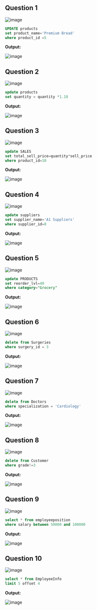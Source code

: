 **Question 1**
--
![image](https://github.com/user-attachments/assets/1d5923d0-1ddd-46ea-869f-1b7248ff2417)


```sql
UPDATE products
set product_name='Premium Bread'
where product_id =5
```

**Output:**

![image](https://github.com/user-attachments/assets/9e4baf63-8af6-40f9-8715-ac39efd17a06)


**Question 2**
---
![image](https://github.com/user-attachments/assets/9ecb40e9-c77a-429e-88f5-5c2c6f623a3f)


```sql
update products
set quantity = quantity *1.10
```

**Output:**

![image](https://github.com/user-attachments/assets/9e2bd31c-c2c9-4503-9e3a-98e6843a55b4)


**Question 3**
---
![image](https://github.com/user-attachments/assets/d6699c4a-ef94-404b-9e80-e0a4d641b894)


```sql
update SALES
set total_sell_price=quantity*sell_price
where product_id=10
```

**Output:**

![image](https://github.com/user-attachments/assets/f778c94c-fdbb-4204-b5af-8f365fdecc93)


**Question 4**
---
![image](https://github.com/user-attachments/assets/540aac5b-838a-4d9c-81ba-d391f640ce38)

```sql
update suppliers
set supplier_name='A1 Suppliers'
where supplier_id=8
```

**Output:**

![image](https://github.com/user-attachments/assets/4c1b9aa7-5b39-4c21-b64d-0995c62f8f25)

**Question 5**
---
![image](https://github.com/user-attachments/assets/5b931500-0d0a-49c5-840f-fccb41cc6527)


```sql
update PRODUCTS
set reorder_lvl=40
where category="Grocery"
```

**Output:**

![image](https://github.com/user-attachments/assets/623a7916-4826-4a21-877b-c71f1b3c53db)

**Question 6**
---
![image](https://github.com/user-attachments/assets/0d32b081-cc1b-49fa-bd5c-4f80850d88d5)


```sql
delete from Surgeries
where surgery_id = 3

```

**Output:**

![image](https://github.com/user-attachments/assets/e7cb2140-ed37-409f-9080-ec39708714bc)


**Question 7**
---
![image](https://github.com/user-attachments/assets/6509dd96-7a21-456d-b811-f14feeb2d80a)


```sql
delete from Doctors
where specialization = 'Cardiology'
```

**Output:**

![image](https://github.com/user-attachments/assets/50d2f4fa-b8d9-4216-b490-31b3d7128f6c)


**Question 8**
---
![image](https://github.com/user-attachments/assets/0c829cb3-9b5d-4ef6-ac16-50f053102a6c)


```sql
delete from Customer
where grade!=3
```

**Output:**

![image](https://github.com/user-attachments/assets/c3e4d933-418c-4830-903d-2e35e3460f8b)


**Question 9**
---
![image](https://github.com/user-attachments/assets/00d532d0-0be9-4df1-a043-b9623f51b0e2)

```sql
select * from employeeposition
where salary between 50000 and 100000
```

**Output:**

![image](https://github.com/user-attachments/assets/15036e91-09f1-4265-adc2-864292ec4b94)


**Question 10**
---
![image](https://github.com/user-attachments/assets/ddbacac3-6241-4aba-a934-1feeb6ddefde)


```sql
select * from EmployeeInfo
limit 5 offset 4
```

**Output:**

![image](https://github.com/user-attachments/assets/01dbda25-782a-4c1e-8089-f2355ca35611)


